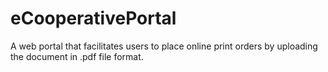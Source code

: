 # eCooperativePortal
A web portal that facilitates users to place online print orders by uploading the document in .pdf file format.
